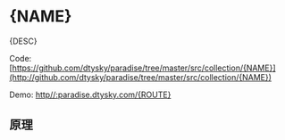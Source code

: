 # {NAME}

{DESC}  

Code: [https://github.com/dtysky/paradise/tree/master/src/collection/{NAME}](http://github.com/dtysky/paradise/tree/master/src/collection/{NAME})  

Demo: [http//:paradise.dtysky.com/{ROUTE}](paradise.alipay.net/{ROUTE})

## 原理

